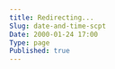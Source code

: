 ```yaml
---
title: Redirecting...
Slug: date-and-time-scpt
Date: 2000-01-24 17:00
Type: page
Published: true
---
```


<script type="text/javascript">
	var theAddress = "http://lawrenceting.tk/applescript#Date and Time"
	document.write("Redirecting to " + theAddress);
	window.location = theAddress
</script>